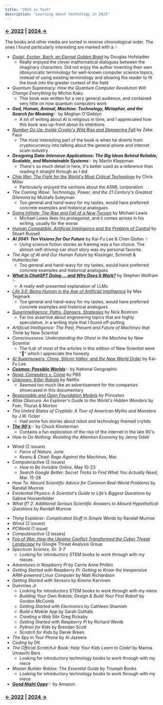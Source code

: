 ```yaml
---
title: "2023 in Tech"
description: "Learning about technology in 2023"
---
```


### [← 2022](/2022/12/31/learn-2022) | [2024 →](/2024/12/31/learn-2024)
The books and other media are sorted in reverse chronological order. The ones I found particularly interesting are marked with a ✨

- [*Godel, Escher, Bach: an Eternal Golden Braid*](https://en.wikipedia.org/wiki/G%C3%B6del,_Escher,_Bach) by Douglas Hofstadter
  - Really enjoyed the clever mathematical dialogues between the imaginary characters. Did not enjoy the author inventing their own idiosyncratic terminology for well-known computer science topics, instead of using existing terminology and allowing the reader to fit the book into the greater context of the field
- *Quantum Supremacy: How the Quantum Computer Revolution Will Change Everything* by Michio Kaku
  - This book was written for a very general audience, and contained very little on how quantum computers work
- ***God, Human, Animal, Machine: Technology, Metaphor, and the Search for Meaning***✨ by Meghan O'Gieblyn
  - A lot of writing about AI is religious in tone, and I appreciated how this book was up-front about its intentions
- [*Number Go Up: Inside Crypto's Wild Rise and Staggering Fall*](https://en.wikipedia.org/wiki/Number_Go_Up) by Zeke Faux
  - The most interesting part of the book is when he diverts from cryptocurrency into talking about the general phone and internet scam industry
- ***Designing Data-Intensive Applications: The Big Ideas Behind Reliable, Scalable, and Maintainable Systems***✨ by Martin Kleppman
  - There's so much detail in here, it's better used as a reference than reading it straight through as I did 
- [*Chip War: The Fight for the World's Most Critical Technology*](https://en.wikipedia.org/wiki/Chip_War:_The_Fight_for_the_World%27s_Most_Critical_Technology) by Chris Miller
  - Particularly enjoyed the sections about the ASML corporation
- *The Coming Wave: Technology, Power, and the 21 Century's Greatest Dilemma* by Mustafa Suleyman
  - Too general and hand-wavy for my tastes, would have preferred concrete examples and historical analogues
- [*Going Infinite: The Rise and Fall of a New Tycoon*](https://en.wikipedia.org/wiki/Going_Infinite) by Michael Lewis
  - Michael Lewis likes his protagonist, and it comes across in his writing, usually for the worse
- [*Human Compatible: Artificial Intelligence and the Problem of Control*](https://en.wikipedia.org/wiki/Human_Compatible) by Stuart Russell
- ***AI 2041: Ten Visions for Our Future*** by Kai-Fu Lee & Chen Qiufan ✨
  - Using science fiction stories as framing was a fun choice. The almost-self-driving-car short story was my personal favorite.
- *The Age of AI and Our Human Future* by Kissinger, Schmidt & Huttenlocher
  - Too general and hand-wavy for my tastes, would have preferred concrete examples and historical analogues
- [***What Is ChatGPT Doing ... and Why Does It Work?***](https://writings.stephenwolfram.com/2023/02/what-is-chatgpt-doing-and-why-does-it-work/) by Stephen Wolfram ✨
  - A really well-presented explanation of LLMs
- [*Life 3.0: Being Human in the Age of Artificial Intelligence*](https://en.wikipedia.org/wiki/Life_3.0) by Max Tegmark
  - Too general and hand-wavy for my tastes, would have preferred concrete examples and historical analogues
- [*Superintelligence: Paths, Dangers, Strategies*](https://en.wikipedia.org/wiki/Superintelligence:_Paths,_Dangers,_Strategies) by Nick Bostrom
  - Far too assertive about engineering topics that are highly speculative, in a writing style that I found off-putting
- *Artificial Intelligence: The Past, Present and Future of Machines that Think* by New Scientist
- *Consciousness: Understanding the Ghost in the Machine* by New Scientist
  - The tl;dr of most of the articles in this edition of New Scientist were "🤷" which I appreciate the honesty
- [*AI Superpowers: China, Silicon Valley, and the New World Order*](https://en.wikipedia.org/wiki/AI_Superpowers) by Kai-Fu Lee
- [***Cosmos: Possible Worlds***](https://en.wikipedia.org/wiki/Cosmos:_Possible_Worlds)✨ by National Geographic
- [*Nova: Computers v. Crime*](https://www.pbs.org/video/computers-v-crime-um7cco/) by PBS
- [*Unknown: Killer Robots*](https://en.wikipedia.org/wiki/Unknown:_Killer_Robots) by Netflix
  - Seemed too much like an advertisement for the companies showcased in this documentary
- [*Responsible and Open Foundation Models*](https://sites.google.com/view/open-foundation-models) by Princeton	
- *Atlas Obscura: An Explorer's Guide to the World's Hidden Wonders* by Foer, Thuras & Morton
- *The United States of Cryptids: A Tour of American Myths and Monsters* by J.W. Ocker
  - Had some fun stories about robot and technology themed crytids
- [***The 90's***](https://en.wikipedia.org/wiki/The_Nineties_(book))✨ by Chuck Klosterman
  - Contains a fun exploration of the rise of the internet in the late 90's 
- *How to Do Nothing: Resisting the Attention Economy* by Jenny Odell
<!-- Finding the Cure, Jul.-Aug. 2023	Wired UK	Wired -->
- Wired (2 issues)
  - *Force of Nature*, June
  - *Keanu & Chad: Rage Against the Machines*, Mar.
- Computeractive (2 issues)
  - *How to Be Invisible Online*, May 10-23
  - *Search Google Better: Secret Tricks to Find What You Actually Need*, Mar. 15-28
- *How To: Absurd Scientific Advice for Common Real-World Problems* by Randall Munroe
- *Existential Physics: A Scientist's Guide to Life's Biggest Questions* by Sabine Hossenfelder
- *What If? 2: Additional Serious Scientific Answers to Absurd Hypothetical Questions* by Randall Munroe
<!-- American Manhunt: The Boston Marathon Bombing		Netflix -->
- *Thing Explainer: Complicated Stuff in Simple Words* by Randall Munroe
- *Wired* (2 issues)
- *PCWorld* (1 issue)
- *Computeractive* (2 issues)
- [*Fog of War: How the Ukraine Conflict Transformed the Cyber Threat Landscape*](https://blog.google/threat-analysis-group/fog-of-war-how-the-ukraine-conflict-transformed-the-cyber-threat-landscape/) by Google Threat Analysis Group
- *Spectrum Science, Gr. 3-7*
  - Looking for introductory STEM books to work through with my nieces
- *Adventures in Raspberry Pi* by Carrie Anne Philbin
- *Getting Started with Raspberry Pi: Getting to Know the Inexpensive ARM-powered Linux Computer* by Matt Richardson
- *Getting Started with Sensors* by Kimmo Karvinen
- Dummies Jr.
  - Looking for introductory STEM books to work through with my niece
  - *Building Your Own Robots: Design & Build Your First Robot!* by Gordon McComb
  - *Getting Started with Electronics* by Cathleen Shamieh
  - *Build a Mobile App* by Sarah Guthals
  - *Creating a Web Site*	Greg Rickaby
  - *Getting Started with Raspberry Pi* by Richard Wentk
  - *Python for Kids* by Brendan Scott
  - *Scratch for Kids* by	Derek Breen
- *The Spy in Your Phone* by Al Jazeera
- *Coding* by DK
- *The Official ScratchJr Book: Help Your Kids Learn to Code!* by	Marina Umaschi Bers
  - Looking for introductory technology books to work through with my niece
- *Master Builder Roblox: The Essential Guide* by Triumph Books
  - Looking for introductory technology books to work through with my niece
- [***Good Night Oppy***](https://en.wikipedia.org/wiki/Good_Night_Oppy)✨ by Amazon

### [← 2022](/2022/12/31/learn-2022) | [2024 →](/2024/12/31/learn-2024)
